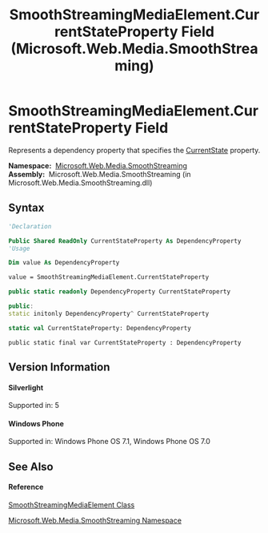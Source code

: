 ﻿---
title: SmoothStreamingMediaElement.CurrentStateProperty Field (Microsoft.Web.Media.SmoothStreaming)
TOCTitle: CurrentStateProperty Field
ms:assetid: F:Microsoft.Web.Media.SmoothStreaming.SmoothStreamingMediaElement.CurrentStateProperty
ms:mtpsurl: https://msdn.microsoft.com/en-us/library/microsoft.web.media.smoothstreaming.smoothstreamingmediaelement.currentstateproperty(v=VS.95)
ms:contentKeyID: 46307552
ms.date: 05/31/2012
mtps_version: v=VS.95
f1_keywords:
- Microsoft.Web.Media.SmoothStreaming.SmoothStreamingMediaElement.CurrentStateProperty
dev_langs:
- CSharp
- JScript
- VB
- FSharp
- c++
api_location:
- Microsoft.Web.Media.SmoothStreaming.dll
api_name:
- Microsoft.Web.Media.SmoothStreaming.SmoothStreamingMediaElement.CurrentStateProperty
api_type:
- Managed
topic_type:
- apiref
- kbSyntax
product_family_name: VS
ROBOTS: INDEX,FOLLOW
---

# SmoothStreamingMediaElement.CurrentStateProperty Field

Represents a dependency property that specifies the [CurrentState](smoothstreamingmediaelement-currentstate-property-microsoft-web-media-smoothstreaming_1.md) property.

**Namespace:**  [Microsoft.Web.Media.SmoothStreaming](microsoft-web-media-smoothstreaming-namespace_1.md)  
**Assembly:**  Microsoft.Web.Media.SmoothStreaming (in Microsoft.Web.Media.SmoothStreaming.dll)

## Syntax

``` vb
'Declaration

Public Shared ReadOnly CurrentStateProperty As DependencyProperty
'Usage

Dim value As DependencyProperty

value = SmoothStreamingMediaElement.CurrentStateProperty
```

``` csharp
public static readonly DependencyProperty CurrentStateProperty
```

``` c++
public:
static initonly DependencyProperty^ CurrentStateProperty
```

``` fsharp
static val CurrentStateProperty: DependencyProperty
```

``` jscript
public static final var CurrentStateProperty : DependencyProperty
```

## Version Information

#### Silverlight

Supported in: 5  

#### Windows Phone

Supported in: Windows Phone OS 7.1, Windows Phone OS 7.0  

## See Also

#### Reference

[SmoothStreamingMediaElement Class](smoothstreamingmediaelement-class-microsoft-web-media-smoothstreaming_1.md)

[Microsoft.Web.Media.SmoothStreaming Namespace](microsoft-web-media-smoothstreaming-namespace_1.md)

